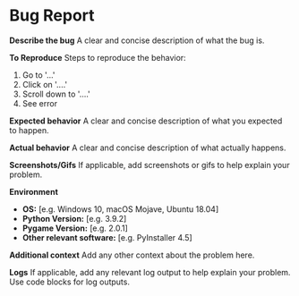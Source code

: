 # Bug Report

**Describe the bug**
A clear and concise description of what the bug is.

**To Reproduce**
Steps to reproduce the behavior:

1. Go to '...'
2. Click on '....'
3. Scroll down to '....'
4. See error

**Expected behavior**
A clear and concise description of what you expected to happen.

**Actual behavior**
A clear and concise description of what actually happens.

**Screenshots/Gifs**
If applicable, add screenshots or gifs to help explain your problem.

**Environment**

* **OS:** [e.g. Windows 10, macOS Mojave, Ubuntu 18.04]
* **Python Version:** [e.g. 3.9.2]
* **Pygame Version:** [e.g. 2.0.1]
* **Other relevant software:** [e.g. PyInstaller 4.5]

**Additional context**
Add any other context about the problem here.

**Logs**
If applicable, add any relevant log output to help explain your problem. Use code blocks for log outputs.

